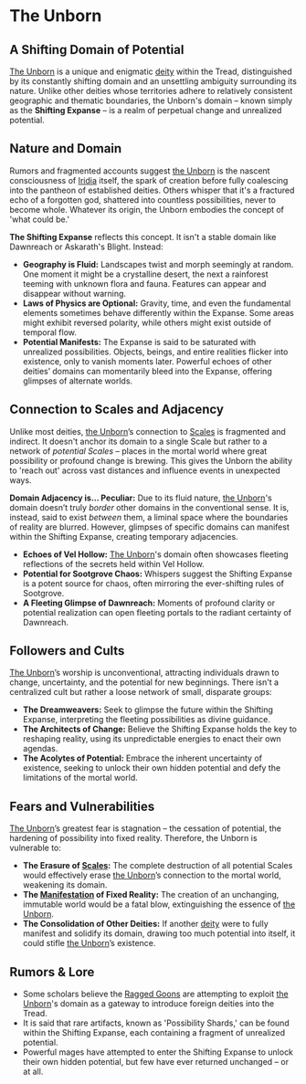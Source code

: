 # The Unborn

## A Shifting Domain of Potential

[The Unborn](/being/deity/the-unborn.md) is a unique and enigmatic [deity](/structure/mechanic/deity.md) within the Tread, distinguished by its constantly shifting domain and an unsettling ambiguity surrounding its nature. Unlike other deities whose territories adhere to relatively consistent geographic and thematic boundaries, the Unborn's domain – known simply as the **Shifting Expanse** – is a realm of perpetual change and unrealized potential.

## Nature and Domain

Rumors and fragmented accounts suggest [the Unborn](/being/deity/the-unborn.md) is the nascent consciousness of [Iridia](/geography/cosmology/iridia.md) itself, the spark of creation before fully coalescing into the pantheon of established deities. Others whisper that it's a fractured echo of a forgotten god, shattered into countless possibilities, never to become whole.  Whatever its origin, the Unborn embodies the concept of 'what could be.'

**The Shifting Expanse** reflects this concept.  It isn't a stable domain like Dawnreach or Askarath's Blight. Instead:

*   **Geography is Fluid:** Landscapes twist and morph seemingly at random. One moment it might be a crystalline desert, the next a rainforest teeming with unknown flora and fauna. Features can appear and disappear without warning.
*   **Laws of Physics are Optional:** Gravity, time, and even the fundamental elements sometimes behave differently within the Expanse. Some areas might exhibit reversed polarity, while others might exist outside of temporal flow.
*   **Potential Manifests:** The Expanse is said to be saturated with unrealized possibilities. Objects, beings, and entire realities flicker into existence, only to vanish moments later. Powerful echoes of other deities’ domains can momentarily bleed into the Expanse, offering glimpses of alternate worlds.

## Connection to Scales and Adjacency

Unlike most deities, [the Unborn](/being/deity/the-unborn.md)’s connection to [Scales](/geography/landmark/scale.md) is fragmented and indirect. It doesn't anchor its domain to a single Scale but rather to a network of *potential Scales* – places in the mortal world where great possibility or profound change is brewing. This gives the Unborn the ability to 'reach out' across vast distances and influence events in unexpected ways.

**Domain Adjacency is… Peculiar:** Due to its fluid nature, [the Unborn](/being/deity/the-unborn.md)'s domain doesn’t truly *border* other domains in the conventional sense. It is, instead, said to exist *between* them, a liminal space where the boundaries of reality are blurred. However, glimpses of specific domains can manifest within the Shifting Expanse, creating temporary adjacencies.

*   **Echoes of Vel Hollow:** [The Unborn](/being/deity/the-unborn.md)'s domain often showcases fleeting reflections of the secrets held within Vel Hollow.
*   **Potential for Sootgrove Chaos:** Whispers suggest the Shifting Expanse is a potent source for chaos, often mirroring the ever-shifting rules of Sootgrove.
*   **A Fleeting Glimpse of Dawnreach:** Moments of profound clarity or potential realization can open fleeting portals to the radiant certainty of Dawnreach.

## Followers and Cults

[The Unborn](/being/deity/the-unborn.md)’s worship is unconventional, attracting individuals drawn to change, uncertainty, and the potential for new beginnings. There isn't a centralized cult but rather a loose network of small, disparate groups:

*   **The Dreamweavers:** Seek to glimpse the future within the Shifting Expanse, interpreting the fleeting possibilities as divine guidance.
*   **The Architects of Change:** Believe the Shifting Expanse holds the key to reshaping reality, using its unpredictable energies to enact their own agendas.
*   **The Acolytes of Potential:** Embrace the inherent uncertainty of existence, seeking to unlock their own hidden potential and defy the limitations of the mortal world.

## Fears and Vulnerabilities

[The Unborn](/being/deity/the-unborn.md)’s greatest fear is stagnation – the cessation of potential, the hardening of possibility into fixed reality.  Therefore, the Unborn is vulnerable to:

*   **The Erasure of [Scales](/geography/landmark/scale.md):**  The complete destruction of all potential Scales would effectively erase [the Unborn](/being/deity/the-unborn.md)’s connection to the mortal world, weakening its domain.
*   **The [Manifestation](/structure/chronological/event/manifestation.md) of Fixed Reality:**  The creation of an unchanging, immutable world would be a fatal blow, extinguishing the essence of [the Unborn](/being/deity/the-unborn.md).
*   **The Consolidation of Other Deities:**  If another [deity](/structure/mechanic/deity.md) were to fully manifest and solidify its domain, drawing too much potential into itself, it could stifle [the Unborn](/being/deity/the-unborn.md)’s existence.

## Rumors & Lore

*   Some scholars believe the [Ragged Goons](/generated/political-faction/faction/ragged-goons.md) are attempting to exploit [the Unborn](/being/deity/the-unborn.md)'s domain as a gateway to introduce foreign deities into the Tread.
*   It is said that rare artifacts, known as 'Possibility Shards,' can be found within the Shifting Expanse, each containing a fragment of unrealized potential.
*   Powerful mages have attempted to enter the Shifting Expanse to unlock their own hidden potential, but few have ever returned unchanged – or at all.
